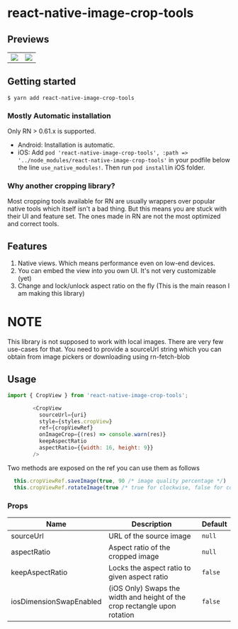# react-native-image-crop-tools

## Previews
|||
|---|---|
| ![](https://github.com/hhunaid/react-native-image-crop-tools/blob/master/previews/android-preview.gif?raw=true) | ![](https://github.com/hhunaid/react-native-image-crop-tools/blob/master/previews/ios-preview.gif?raw=true) |


## Getting started

`$ yarn add react-native-image-crop-tools`

### Mostly Automatic installation

Only RN > 0.61.x is supported.
- Android: Installation is automatic.
- iOS: Add `pod 'react-native-image-crop-tools', :path => '../node_modules/react-native-image-crop-tools'` in your podfile below the line `use_native_modules!`. Then run `pod install`in iOS folder.
   
### Why another cropping library?

Most cropping tools available for RN are usually wrappers over popular native tools which itself isn't a bad thing. But this means you are stuck with their UI and feature set. The ones made in RN are not the most optimized and correct tools.

## Features

1. Native views. Which means performance even on low-end devices.
2. You can embed the view into you own UI. It's not very customizable (yet)
3. Change and lock/unlock aspect ratio on the fly (This is the main reason I am making this library)

# NOTE

This library is not supposed to work with local images. There are very few use-cases for that. You need to provide a sourceUrl string which you can obtain from image pickers or downloading using rn-fetch-blob

## Usage
```javascript
import { CropView } from 'react-native-image-crop-tools';

        <CropView
          sourceUrl={uri}
          style={styles.cropView}
          ref={cropViewRef}
          onImageCrop={(res) => console.warn(res)}
          keepAspectRatio
          aspectRatio={{width: 16, height: 9}}
        />
```

Two methods are exposed on the ref you can use them as follows

```javascript
  this.cropViewRef.saveImage(true, 90 /* image quality percentage */)
  this.cropViewRef.rotateImage(true /* true for clockwise, false for counterclockwise */)
```

### Props

| Name                    | Description                                                               | Default |
|-------------------------|---------------------------------------------------------------------------|---------|
| sourceUrl               | URL of the source image                                                   | `null`  |
| aspectRatio             | Aspect ratio of the cropped image                                         | `null`  |
| keepAspectRatio         | Locks the aspect ratio to given aspect ratio                              | `false` |
| iosDimensionSwapEnabled | (iOS Only) Swaps the width and height of the crop rectangle upon rotation | `false` |
